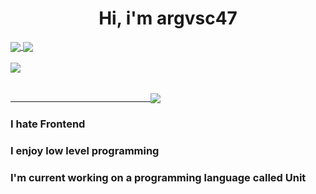 <h1 align="center">Hi, i'm argvsc47</h2>

<a href="https://github.com/anuraghazra/github-readme-stats">
  <img align="center" src="https://github-readme-stats.vercel.app/api?username=argvsc47&theme=radical&show_icons=true" />
</a>

<a href="https://github.com/anuraghazra/github-readme-stats">
  <img align="center" src="https://github-readme-stats.vercel.app/api/top-langs/?theme=radical&username=argvsc47" />
</a>

<br />
<br />

<a href="https://github.com/ryo-ma/github-profile-trophy">
  <img align="center" src="https://github-profile-trophy.vercel.app/?username=argvsc47&theme=radical&margin-h=25&margin-w=25" />
</a>

<br />
<br />

<a href="https://twitter.com/ryanlanciaux/status/1283755637126705152">
  <p>&emsp;&emsp;&emsp;&emsp;&emsp;&emsp;&emsp;&emsp;&emsp;&emsp;&emsp;&emsp;&emsp;&emsp;&emsp;&emsp;<img align="center" src="https://profile-counter.glitch.me/argvsc47/count.svg" /></p>
</a>

### I hate Frontend
### I enjoy low level programming
### I'm current working on a programming language called Unit
 
